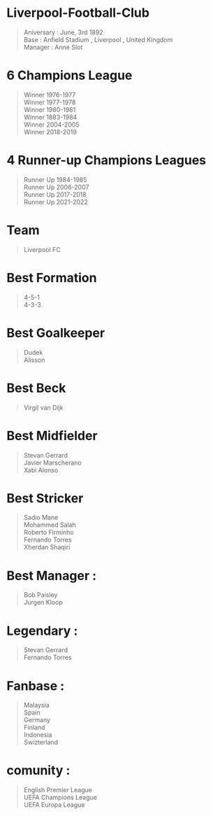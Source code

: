 # Liverpool-Football-Club 

> Aniversary : June, 3rd 1892 <br>
> Base : Anfield Stadium , Liverpool , United Kingdom <br>
> Manager : Anne Slot <br> 

# 6 Champions League 

  > Winner 1976-1977 <br>
  > Winner 1977-1978 <br>
  > Winner 1980-1981 <br>
  > Winner 1883-1984 <br>
  > Winner 2004-2005 <br>
  > Winner 2018-2019 <br>

# 4 Runner-up Champions Leagues

   > Runner Up 1984-1985 <br>
   > Runner Up 2006-2007 <br>
   > Runner Up 2017-2018 <br>
   > Runner Up 2021-2022 <br>



# Team 
  > Liverpool FC 
# Best Formation 
  > 4-5-1 <br>
  > 4-3-3 <br>
# Best Goalkeeper  
  > Dudek <br> 
  > Alisson <br> 
# Best Beck 
  > Virgil van Dijk 
# Best Midfielder 

  > Stevan Gerrard <br>
  > Javier Marscherano <br>
  > Xabi Alonso <br>
  
# Best Stricker 

  > Sadio Mane <br> 
  > Mohammed Salah <br>
  > Roberto Firminho <br> 
  > Fernando Torres <br> 
  > Xherdan Shaqiri <br>

# Best Manager : 

  > Bob Paisley <br> 
  > Jurgen Kloop <br>
  
# Legendary :

  > Stevan Gerrard <br>
  > Fernando Torres <br>

# Fanbase : 

  > Malaysia <br>
  > Spain <br>
  > Germany <br> 
  > Finland <br>
  > Indonesia <br>
  > Swizterland <br>

# comunity :

  > English Premier League <br> 
  > UEFA Champions League <br>
  > UEFA Europa League <br> 
